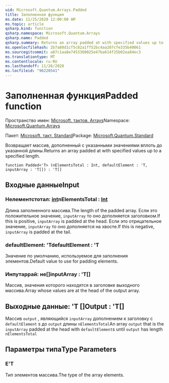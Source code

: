 ```yaml
---
uid: Microsoft.Quantum.Arrays.Padded
title: Заполненная функция
ms.date: 11/25/2020 12:00:00 AM
ms.topic: article
qsharp.kind: function
qsharp.namespace: Microsoft.Quantum.Arrays
qsharp.name: Padded
qsharp.summary: Returns an array padded at with specified values up to a specified length.
ms.openlocfilehash: 2b7a80d1cf5c82a1ff52bc4aa207cfe335b40061
ms.sourcegitcommit: a87c1aa8e7453360025e47ba614f25b02ea84ec3
ms.translationtype: MT
ms.contentlocale: ru-RU
ms.lasthandoff: 11/26/2020
ms.locfileid: "96220541"
---
```

# <a name="padded-function"></a><span data-ttu-id="1816e-102">Заполненная функция</span><span class="sxs-lookup"><span data-stu-id="1816e-102">Padded function</span></span>

<span data-ttu-id="1816e-103">Пространство имен: [Microsoft. тактов. Arrays](xref:Microsoft.Quantum.Arrays)</span><span class="sxs-lookup"><span data-stu-id="1816e-103">Namespace: [Microsoft.Quantum.Arrays](xref:Microsoft.Quantum.Arrays)</span></span>

<span data-ttu-id="1816e-104">Пакет: [Microsoft. такт. Standard](https://nuget.org/packages/Microsoft.Quantum.Standard)</span><span class="sxs-lookup"><span data-stu-id="1816e-104">Package: [Microsoft.Quantum.Standard](https://nuget.org/packages/Microsoft.Quantum.Standard)</span></span>


<span data-ttu-id="1816e-105">Возвращает массив, дополненный с указанными значениями вплоть до указанной длины.</span><span class="sxs-lookup"><span data-stu-id="1816e-105">Returns an array padded at with specified values up to a specified length.</span></span>

```qsharp
function Padded<'T> (nElementsTotal : Int, defaultElement : 'T, inputArray : 'T[]) : 'T[]
```


## <a name="input"></a><span data-ttu-id="1816e-106">Входные данные</span><span class="sxs-lookup"><span data-stu-id="1816e-106">Input</span></span>

### <a name="nelementstotal--int"></a><span data-ttu-id="1816e-107">Нелементстотал: [int](xref:microsoft.quantum.lang-ref.int)</span><span class="sxs-lookup"><span data-stu-id="1816e-107">nElementsTotal : [Int](xref:microsoft.quantum.lang-ref.int)</span></span>

<span data-ttu-id="1816e-108">Длина заполненного массива.</span><span class="sxs-lookup"><span data-stu-id="1816e-108">The length of the padded array.</span></span> <span data-ttu-id="1816e-109">Если это положительное значение, `inputArray` то оно дополняется заголовком.</span><span class="sxs-lookup"><span data-stu-id="1816e-109">If this is positive, `inputArray` is padded at the head.</span></span> <span data-ttu-id="1816e-110">Если это отрицательное значение, `inputArray` то оно дополняется на хвосте.</span><span class="sxs-lookup"><span data-stu-id="1816e-110">If this is negative, `inputArray` is padded at the tail.</span></span>


### <a name="defaultelement--t"></a><span data-ttu-id="1816e-111">defaultElement: 'T</span><span class="sxs-lookup"><span data-stu-id="1816e-111">defaultElement : 'T</span></span>

<span data-ttu-id="1816e-112">Значение по умолчанию, используемое для заполнения элементов.</span><span class="sxs-lookup"><span data-stu-id="1816e-112">Default value to use for padding elements.</span></span>


### <a name="inputarray--t"></a><span data-ttu-id="1816e-113">Инпутаррай: не[]</span><span class="sxs-lookup"><span data-stu-id="1816e-113">inputArray : 'T[]</span></span>

<span data-ttu-id="1816e-114">Массив, значения которого находятся в заголовке выходного массива.</span><span class="sxs-lookup"><span data-stu-id="1816e-114">Array whose values are at the head of the output array.</span></span>



## <a name="output--t"></a><span data-ttu-id="1816e-115">Выходные данные: 'T []</span><span class="sxs-lookup"><span data-stu-id="1816e-115">Output : 'T[]</span></span>

<span data-ttu-id="1816e-116">Массив `output` , являющийся `inputArray` дополнением к заголовку с `defaultElement` s до `output` длины `nElementsTotal`</span><span class="sxs-lookup"><span data-stu-id="1816e-116">An array `output` that is the `inputArray` padded at the head with `defaultElement`s until `output` has length `nElementsTotal`</span></span>

## <a name="type-parameters"></a><span data-ttu-id="1816e-117">Параметры типа</span><span class="sxs-lookup"><span data-stu-id="1816e-117">Type Parameters</span></span>

### <a name="t"></a><span data-ttu-id="1816e-118">Е</span><span class="sxs-lookup"><span data-stu-id="1816e-118">'T</span></span>

<span data-ttu-id="1816e-119">Тип элементов массива.</span><span class="sxs-lookup"><span data-stu-id="1816e-119">The type of the array elements.</span></span>